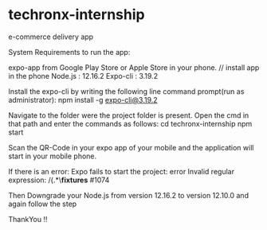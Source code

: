 # techronx-internship
e-commerce delivery app


System Requirements to run the app:

  expo-app from Google Play Store or Apple Store in your phone.  // install app in the phone
  Node.js   : 12.16.2
  Expo-cli   : 3.19.2


Install the expo-cli by writing the following line command prompt(run as administrator):
  npm install -g expo-cli@3.19.2

Navigate to the folder were the project folder is present. Open the cmd in that path and enter the commands as follows:
  cd techronx-internship
  npm start 


Scan the QR-Code in your expo app of your mobile and the application will start in your mobile phone.

If there is an error: 
Expo fails to start the project: error Invalid regular expression: /(.*\\__fixtures__ #1074

Then Downgrade your Node.js from version 12.16.2 to version 12.10.0 and again follow the step 

ThankYou !!

